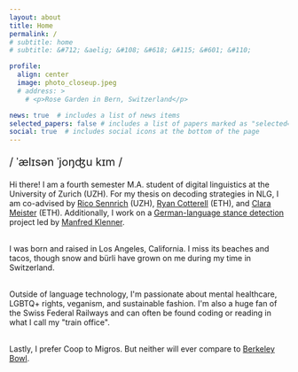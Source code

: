 ```yaml
---
layout: about
title: Home
permalink: /
# subtitle: home
# subtitle: &#712; &aelig; &#108; &#618; &#115; &#601; &#110;

profile:
  align: center
  image: photo_closeup.jpeg
  # address: >
    # <p>Rose Garden in Bern, Switzerland</p>

news: true  # includes a list of news items
selected_papers: false # includes a list of papers marked as "selected={true}"
social: true  # includes social icons at the bottom of the page
---
```


<p style="font-size:20px">&#47; &#712;&aelig;l&#618;s&#601;n <!--# /ˈælɪsən/ --> &#712;jo&#331;&#676;u <!--# 'yoŋdʑu --> k&#618;m <!--# kɪm -->&#47;</p>

<p>
Hi there! I am a fourth semester M.A. student of digital linguistics at the University of Zurich (UZH). For my thesis on decoding strategies in NLG, I am co-advised by <a href="https://www.cl.uzh.ch/de/people/team/compling/sennrich.html" target="_blank">Rico Sennrich</a> (UZH), <a href="https://rycolab.io/" target="_blank">Ryan Cotterell</a> (ETH), and <a href="https://cimeister.github.io/" target="_blank">Clara Meister</a> (ETH). Additionally, I work on a <a href="https://www.cl.uzh.ch/en/texttechnologies/research/opinionmining/sentiment-inference.html" target="_blank">German-language stance detection</a> project led by <a href="https://www.cl.uzh.ch/de/people/team/compling/klenner.html" target="_blank">Manfred Klenner</a>. <br><br>

I was born and raised in Los Angeles, California. I miss its beaches and tacos, though snow and bürli have grown on me during my time in Switzerland.<br><br>

Outside of language technology, I'm passionate about mental healthcare, LGBTQ+ rights, veganism, and sustainable fashion. I'm also a huge fan of the Swiss Federal Railways and can often be found coding or reading in what I call my "train office".<br><br>

Lastly, I prefer Coop to Migros. But neither will ever compare to <a href="https://g.page/BerkeleyBowlMarketplace?share" target="_blank">Berkeley Bowl</a>.<br>


<!-- A non-exhaustive list of things I enjoy:<br>
&#127827; Fruit<br>
<em>&#128217; <a href="https://www.duden.de/" target="_blank">Der Duden</a></em><br>
&#127861; Matcha<br>
&#127754; Bodies of water<br>
&#128688; Potable water<br>
&#128648; Swiss Federal Railways<br>
&#128302; The Twilight Zone<br> -->

</p>